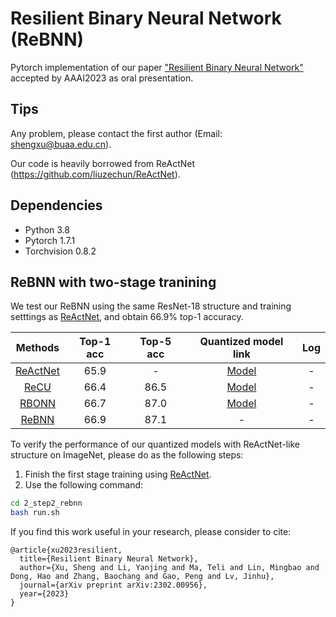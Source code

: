 # Resilient Binary Neural Network (ReBNN)
Pytorch implementation of our paper ["Resilient Binary Neural Network"](https://arxiv.org/abs/2302.00956) accepted by AAAI2023 as oral presentation.
## Tips

Any problem, please contact the first author (Email: shengxu@buaa.edu.cn). 

Our code is heavily borrowed from ReActNet (https://github.com/liuzechun/ReActNet).
## Dependencies
* Python 3.8
* Pytorch 1.7.1
* Torchvision 0.8.2

## ReBNN with two-stage tranining

We test our ReBNN using the same ResNet-18 structure and training setttings as [ReActNet](https://github.com/liuzechun/ReActNet), and obtain 66.9% top-1 accuracy.

| Methods | Top-1 acc | Top-5 acc | Quantized model link |Log|
|:-------:|:---------:|:---------:|:--------------------:|:---:|
|[ReActNet](https://arxiv.org/abs/2003.03488) |  65.9     |  -     | [Model](https://github.com/liuzechun/ReActNet#models) |-|
| [ReCU](https://arxiv.org/abs/2103.12369)    |  66.4     |  86.5     | [Model](https://github.com/z-hXu/ReCU)        |-|
| [RBONN](https://arxiv.org/abs/2209.01542)    |  66.7     |  87.0     | [Model](https://github.com/SteveTsui/RBONN)        |-|
| [ReBNN](https://arxiv.org/abs/2302.00956)    |  66.9     |  87.1     | -       |-|


To verify the performance of our quantized models with ReActNet-like structure on ImageNet, please do as the following steps:
1. Finish the first stage training using [ReActNet](https://github.com/liuzechun/ReActNet).
2. Use the following command:
```bash 
cd 2_step2_rebnn 
bash run.sh
```

If you find this work useful in your research, please consider to cite:

```
@article{xu2023resilient,
  title={Resilient Binary Neural Network},
  author={Xu, Sheng and Li, Yanjing and Ma, Teli and Lin, Mingbao and Dong, Hao and Zhang, Baochang and Gao, Peng and Lv, Jinhu},
  journal={arXiv preprint arXiv:2302.00956},
  year={2023}
}
```
